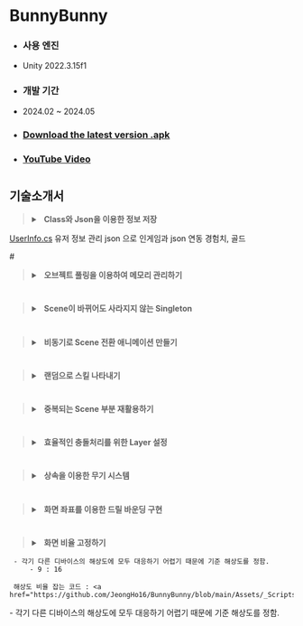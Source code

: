 <!--
<p align="center">
    <img src="https://github.com/JeongHo16/BunnyBunny/assets/31890732/2dc2a1b0-88b8-4a0d-b4c6-f22faf98af6b" style="width:70%;"/>
</p>
-->
<h1>BunnyBunny</h1>

- ### 사용 엔진
- Unity 2022.3.15f1
- ### 개발 기간
- 2024.02 ~ 2024.05
- ### [Download the latest version .apk](https://github.com/JeongHo16/CottonCandyGrapes/releases/download/v1.1.1/Bunnyz_240612.apk)
- ### [YouTube Video](https://youtu.be/ccTnCZxCkPs)
#

## 기술소개서

<blockquote>  
  <details>
   <summary><b> &nbsp Class와 Json을 이용한 정보 저장 </b></summary>
   
 </details>
</blockquote>
<p>
 <a href="https://github.com/JeongHo16/BunnyBunny/blob/main/Assets/_Scripts/UserInfo.cs">UserInfo.cs</a>
 유저 정보 관리 json 으로
 인게임과 json 연동 경험치, 골드
</p> 
#
<blockquote>  
  <details>
   <summary><b> &nbsp 오브젝트 풀링을 이용하여 메모리 관리하기 </b></summary>
     <p>
      - 몬스터 스폰
      - 총알 스폰
      - 사운드 
      로켓
      오브젝트 1개 on, off로 구현
    </p>    
  </details>
</blockquote>

#
<blockquote>  
  <details>
    <summary><b> &nbsp Scene이 바뀌어도 사라지지 않는 Singleton </b></summary>
     <p>
      AllSceneMgr
    </p>    
  </details>
</blockquote>

#
<blockquote>  
  <details>
   <summary><b> &nbsp 비동기로 Scene 전환 애니메이션 만들기 </b></summary>
     <p>
      이 섹션은 펼쳐질 때 보이는 내용입니다.
    </p>    
  </details>
</blockquote>

#
<blockquote>  
  <details>
   <summary><b> &nbsp 랜덤으로 스킬 나타내기 </b></summary>
     <p>
      스킬업 버튼
      랜덤으로 뜨기
    </p>    
  </details>
</blockquote>

#
<blockquote>  
  <details>
    <summary><b> &nbsp 중복되는 Scene 부분 재활용하기 </b></summary>
     <p>
      - UI
      기준 해상도 맞추고 가면 앵커 맞출 필요 없음
      UpLowUI가 반복되니깐 InGame 씬 제외하고 additive로 부르기
    </p>    
  </details>
</blockquote>

#
<blockquote>  
  <details>
   <summary><b> &nbsp 효율적인 충돌처리를 위한 Layer 설정 </b></summary>
     <p>      
      충돌 Layer 설정
      총알 - 몬스터
      몬스터 - 플레이어
    </p>    
  </details>
</blockquote>

#
<blockquote>  
  <details>
   <summary><b> &nbsp 상속을 이용한 무기 시스템 </b></summary>
     <p>
      3성 달성 후 1번 더 먹으면 진화
      Weapon 만들어 상속 하기
      WeaponMgr
    </p>    
  </details>
</blockquote>

#
<blockquote>  
  <details>
   <summary><b> &nbsp 화면 좌표를 이용한 드릴 바운딩 구현 </b></summary>
     <p>
      세로맵에서 못나가게 하는건 화면 좌표 아닌가? 
      화면 좌표 이용하는곳 찾아보기
    </p>    
  </details>
</blockquote>

#
<blockquote>  
  <details>
   <summary><b> &nbsp 화면 비율 고정하기 </b></summary>
     
   </details>
 </blockquote>
 <p>
     
     - 각기 다른 디바이스의 해상도에 모두 대응하기 어렵기 때문에 기준 해상도를 정함.
         - 9 : 16
     
     해상도 비율 잡는 코드 : <a href="https://github.com/JeongHo16/BunnyBunny/blob/main/Assets/_Scripts/ScreenMgr.cs">ScreenMgr.cs</a>
</p>    
- 각기 다른 디바이스의 해상도에 모두 대응하기 어렵기 때문에 기준 해상도를 정함.
